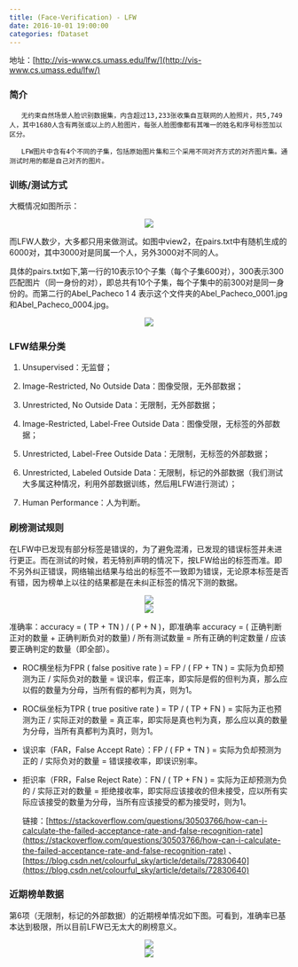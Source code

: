 ```yaml
---
title: (Face-Verification) - LFW
date: 2016-10-01 19:00:00
categories: fDataset
---
```


<script type="text/javascript" src="http://cdn.mathjax.org/mathjax/latest/MathJax.js?config=default"></script>

地址：[http://vis-www.cs.umass.edu/lfw/](http://vis-www.cs.umass.edu/lfw/)

### 简介

       无约束自然场景人脸识别数据集，内含超过13,233张收集自互联网的人脸照片，共5,749人，其中1680人含有两张或以上的人脸图片，每张人脸图像都有其唯一的姓名和序号标签加以区分。

	   LFW图片中含有4个不同的子集，包括原始图片集和三个采用不同对齐方式的对齐图片集。通测试时用的都是自己对齐的图片。

### 训练/测试方式

   大概情况如图所示：
  
<center><img src="{{ site.baseurl }}/images/pdDataset/lfw1.png"></center>

   而LFW人数少，大多都只用来做测试。如图中view2，在pairs.txt中有随机生成的6000对，其中3000对是同属一个人，另外3000对不同的人。

   具体的pairs.txt如下,第一行的10表示10个子集（每个子集600对），300表示300匹配图片（同一身份的对），即总共有10个子集，每个子集中的前300对是同一身份的。而第二行的Abel_Pacheco 1 4 表示这个文件夹的Abel_Pacheco_0001.jpg 和Abel_Pacheco_0004.jpg。

<center><img src="{{ site.baseurl }}/images/pdDataset/lfw6.png"></center>

### LFW结果分类

1. Unsupervised：无监督；

2. Image-Restricted, No Outside Data：图像受限，无外部数据；

3. Unrestricted, No Outside Data：无限制，无外部数据；

4. Image-Restricted, Label-Free Outside Data：图像受限，无标签的外部数据；

5. Unrestricted, Label-Free Outside Data：无限制，无标签的外部数据；

6. Unrestricted, Labeled Outside Data：无限制，标记的外部数据（我们测试大多属这种情况，利用外部数据训练，然后用LFW进行测试）；

7. Human Performance：人为判断。

### 刷榜测试规则

   在LFW中已发现有部分标签是错误的，为了避免混淆，已发现的错误标签并未进行更正。而在测试的时候，若无特别声明的情况下，按LFW给出的标签而准。即不另外纠正错误，网络输出结果与给出的标签不一致即为错误，无论原本标签是否有错，因为榜单上以往的结果都是在未纠正标签的情况下测的数据。
   
<center><img src="{{ site.baseurl }}/images/pdDataset/lfw2.png"></center>

<center><img src="{{ site.baseurl }}/images/pdDataset/lfw3.png"></center>

   准确率：accuracy = ( TP + TN ) / ( P + N )，即准确率 accuracy = ( 正确判断正对的数量 + 正确判断负对的数量) / 所有测试数量 = 所有正确的判定数量 / 应该要正确判定的数量（即全部）。

* ROC横坐标为FPR ( false positive rate ) = FP / ( FP + TN ) = 实际为负却预测为正 / 实际负对的数量 = 误识率，假正率，即实际是假的但判为真，那么应以假的数量为分母，当所有假的都判为真，则为1。

* ROC纵坐标为TPR ( true positive rate ) = TP / ( TP + FN ) = 实际为正也预测为正 / 实际正对的数量 = 真正率，即实际是真也判为真，那么应以真的数量为分母，当所有真都判为真时，则为1。

* 误识率（FAR，False Accept Rate）：FP / ( FP + TN ) = 实际为负却预测为正的 / 实际负对的数量 = 错误接收率，即误识别率。

* 拒识率（FRR，False Reject Rate）：FN / ( TP + FN ) = 实际为正却预测为负的 / 实际正对的数量 = 拒绝接收率，即实际应该接收的但未接受，应以所有实际应该接受的数量为分母，当所有应该接受的都为接受时，则为1。

   链接：[https://stackoverflow.com/questions/30503766/how-can-i-calculate-the-failed-acceptance-rate-and-false-recognition-rate](https://stackoverflow.com/questions/30503766/how-can-i-calculate-the-failed-acceptance-rate-and-false-recognition-rate) 、[https://blog.csdn.net/colourful_sky/article/details/72830640](https://blog.csdn.net/colourful_sky/article/details/72830640)
   
### 近期榜单数据

   第6项（无限制，标记的外部数据）的近期榜单情况如下图。可看到，准确率已基本达到极限，所以目前LFW已无太大的刷榜意义。
   
<center><img src="{{ site.baseurl }}/images/pdDataset/lfw4.png"></center>

<center><img src="{{ site.baseurl }}/images/pdDataset/lfw5.png"></center>
